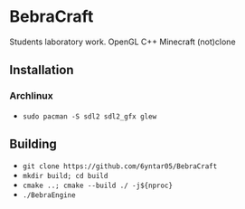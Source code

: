 # BebraCraft
Students laboratory work. OpenGL C++ Minecraft (not)clone

## Installation
### Archlinux
- `sudo pacman -S sdl2 sdl2_gfx glew`

## Building
- `git clone https://github.com/6yntar05/BebraCraft`
- `mkdir build; cd build`
- `cmake ..; cmake --build ./ -j${nproc}`
- `./BebraEngine`
